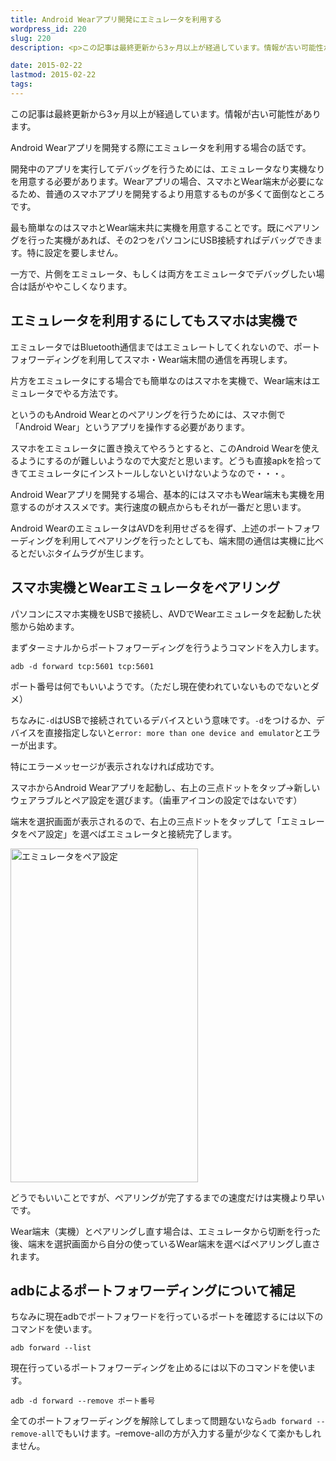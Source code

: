```yaml
---
title: Android Wearアプリ開発にエミュレータを利用する
wordpress_id: 220
slug: 220
description: <p>この記事は最終更新から3ヶ月以上が経過しています。情報が古い可能性があります。Android Wearアプリを開発する際にエミュレータを利用する場合の話です。 開発中のアプリを実行してデバッグを行うためには、エミュレータ [&hellip;]</p>

date: 2015-02-22
lastmod: 2015-02-22
tags: 
---
```


<div id="wppda_alert">この記事は最終更新から3ヶ月以上が経過しています。情報が古い可能性があります。</div><p>Android Wearアプリを開発する際にエミュレータを利用する場合の話です。</p>
<p>開発中のアプリを実行してデバッグを行うためには、エミュレータなり実機なりを用意する必要があります。Wearアプリの場合、スマホとWear端末が必要になるため、普通のスマホアプリを開発するより用意するものが多くて面倒なところです。</p>
<p>最も簡単なのはスマホとWear端末共に実機を用意することです。既にペアリングを行った実機があれば、その2つをパソコンにUSB接続すればデバッグできます。特に設定を要しません。</p>
<p>一方で、片側をエミュレータ、もしくは両方をエミュレータでデバッグしたい場合は話がややこしくなります。</p>
<h2>エミュレータを利用するにしてもスマホは実機で</h2>
<p>エミュレータではBluetooth通信まではエミュレートしてくれないので、ポートフォワーディングを利用してスマホ・Wear端末間の通信を再現します。</p>
<p>片方をエミュレータにする場合でも簡単なのはスマホを実機で、Wear端末はエミュレータでやる方法です。</p>
<p>というのもAndroid Wearとのペアリングを行うためには、スマホ側で「Android Wear」というアプリを操作する必要があります。</p>
<p>スマホをエミュレータに置き換えてやろうとすると、このAndroid Wearを使えるようにするのが難しいようなので大変だと思います。どうも直接apkを拾ってきてエミュレータにインストールしないといけないようなので・・・。</p>
<p>Android Wearアプリを開発する場合、基本的にはスマホもWear端末も実機を用意するのがオススメです。実行速度の観点からもそれが一番だと思います。</p>
<p>Android WearのエミュレータはAVDを利用せざるを得ず、上述のポートフォワーディングを利用してペアリングを行ったとしても、端末間の通信は実機に比べるとだいぶタイムラグが生じます。</p>
<h2>スマホ実機とWearエミュレータをペアリング</h2>
<p>パソコンにスマホ実機をUSBで接続し、AVDでWearエミュレータを起動した状態から始めます。</p>
<p>まずターミナルからポートフォワーディングを行うようコマンドを入力します。</p>
<p><code>adb -d forward tcp:5601 tcp:5601</code></p>
<p>ポート番号は何でもいいようです。（ただし現在使われていないものでないとダメ）</p>
<p>ちなみに<code>-d</code>はUSBで接続されているデバイスという意味です。<code>-d</code>をつけるか、デバイスを直接指定しないと<code>error: more than one device and emulator</code>とエラーが出ます。</p>
<p>特にエラーメッセージが表示されなければ成功です。</p>
<p>スマホからAndroid Wearアプリを起動し、右上の三点ドットをタップ→新しいウェアラブルとペア設定を選びます。（歯車アイコンの設定ではないです）</p>
<p>端末を選択画面が表示されるので、右上の三点ドットをタップして「エミュレータをペア設定」を選べばエミュレータと接続完了します。</p>
<p><img src="https://android.gcreate.jp/wp-content/uploads/2015/02/3fd220e157ce8ec7778cf02be08d98cd.jpg" alt="エミュレータをペア設定" title="エミュレータをペア設定.jpg" border="0" width="300" height="534" /></p>
<p>どうでもいいことですが、ペアリングが完了するまでの速度だけは実機より早いです。</p>
<p>Wear端末（実機）とペアリングし直す場合は、エミュレータから切断を行った後、端末を選択画面から自分の使っているWear端末を選べばペアリングし直されます。</p>
<h2>adbによるポートフォワーディングについて補足</h2>
<p>ちなみに現在adbでポートフォワードを行っているポートを確認するには以下のコマンドを使います。</p>
<p><code>adb forward --list</code></p>
<p>現在行っているポートフォワーディングを止めるには以下のコマンドを使います。</p>
<p><code>adb -d forward --remove ポート番号</code></p>
<p>全てのポートフォワーディングを解除してしまって問題ないなら<code>adb forward --remove-all</code>でもいけます。&#8211;remove-allの方が入力する量が少なくて楽かもしれません。</p>

  